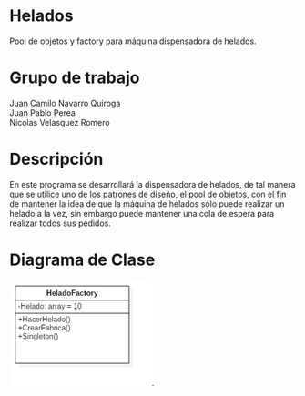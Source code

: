 # Helados
Pool de objetos y factory para máquina dispensadora de helados.

# Grupo de trabajo
Juan Camilo Navarro Quiroga <br />
Juan Pablo Perea <br />
Nicolas Velasquez Romero

# Descripción
En este programa se desarrollará la dispensadora de helados, de tal manera que se utilice uno de los patrones de diseño, el pool de objetos, con el fin de mantener la idea de que la máquina de helados sólo puede realizar un helado a la vez, sin embargo puede mantener una cola de espera para realizar todos sus pedidos.

# Diagrama de Clase 
![Diagrama de clases](ClassDiagram1.png "Bonito diagrama").
